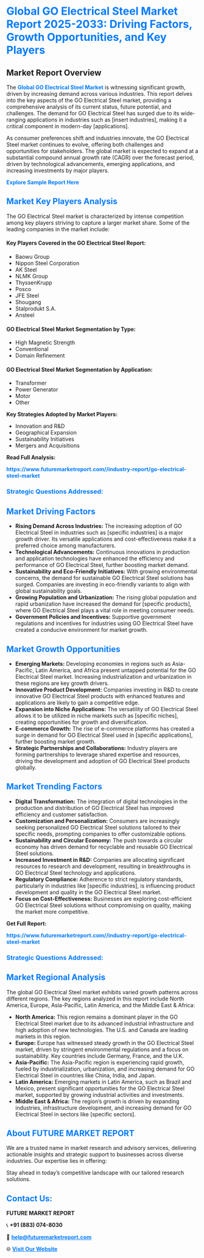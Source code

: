 <h1 style="color: #007BFF;">Global GO Electrical Steel Market Report 2025-2033: Driving Factors, Growth Opportunities, and Key Players</h1>

<section id="overview">
<h2>Market Report Overview</h2>
<p>The <a href="https://www.futuremarketreport.com//industry-report/go-electrical-steel-market" style="color: #007BFF; text-decoration: none;"><strong>Global GO Electrical Steel Market</strong></a> is witnessing significant growth, driven by increasing demand across various industries. This report delves into the key aspects of the GO Electrical Steel market, providing a comprehensive analysis of its current status, future potential, and challenges. The demand for GO Electrical Steel has surged due to its wide-ranging applications in industries such as [insert industries], making it a critical component in modern-day [applications].</p>
<p>As consumer preferences shift and industries innovate, the GO Electrical Steel market continues to evolve, offering both challenges and opportunities for stakeholders. The global market is expected to expand at a substantial compound annual growth rate (CAGR) over the forecast period, driven by technological advancements, emerging applications, and increasing investments by major players.</p>
</section>

<section id="overview">
<p><a href="https://www.futuremarketreport.com//request-sample/reportId=45520" style="color: #007BFF; text-decoration: none;"><strong>Explore Sample Report Here</strong></a></p>
</section>

<section id="key-players">
<h2 style="color: #007BFF;">Market Key Players Analysis</h2>
<p>The GO Electrical Steel market is characterized by intense competition among key players striving to capture a larger market share. Some of the leading companies in the market include:</p>
<h4>Key Players Covered in the GO Electrical Steel Report:</h4>
<ul><li>Baowu Group</li><li>Nippon Steel Corporation</li><li>AK Steel</li><li>NLMK Group</li><li>ThyssenKrupp</li><li>Posco</li><li>JFE Steel</li><li>Shougang</li><li>Stalprodukt S.A.</li><li>Ansteel</li></ul>
<h4>GO Electrical Steel Market Segmentation by Type:</h4>
<ul><li>High Magnetic Strength</li><li>Conventional</li><li>Domain Refinement</li></ul>

<h4>GO Electrical Steel Market Segmentation by Application:</h4>
<ul><li>Transformer</li><li>Power Generator</li><li>Motor</li><li>Other</li></ul>
<p><strong>Key Strategies Adopted by Market Players:</strong></p>
<ul>
<li>Innovation and R&D</li>
<li>Geographical Expansion</li>
<li>Sustainability Initiatives</li>
<li>Mergers and Acquisitions</li>
</ul>
</section>

<section>
<p><strong>Read Full Analysis: </strong></p><a href="https://www.futuremarketreport.com//industry-report/go-electrical-steel-market" style="color: #007BFF; text-decoration: none;"><strong>https://www.futuremarketreport.com//industry-report/go-electrical-steel-market</strong></a>
<h3 style="color: #007BFF;">Strategic Questions Addressed:</h3>
</section>

<section id="driving-factors">
<h2 style="color: #007BFF;">Market Driving Factors</h2>
<ul>
<li><strong>Rising Demand Across Industries:</strong> The increasing adoption of GO Electrical Steel in industries such as [specific industries] is a major growth driver. Its versatile applications and cost-effectiveness make it a preferred choice among manufacturers.</li>
<li><strong>Technological Advancements:</strong> Continuous innovations in production and application technologies have enhanced the efficiency and performance of GO Electrical Steel, further boosting market demand.</li>
<li><strong>Sustainability and Eco-Friendly Initiatives:</strong> With growing environmental concerns, the demand for sustainable GO Electrical Steel solutions has surged. Companies are investing in eco-friendly variants to align with global sustainability goals.</li>
<li><strong>Growing Population and Urbanization:</strong> The rising global population and rapid urbanization have increased the demand for [specific products], where GO Electrical Steel plays a vital role in meeting consumer needs.</li>
<li><strong>Government Policies and Incentives:</strong> Supportive government regulations and incentives for industries using GO Electrical Steel have created a conducive environment for market growth.</li>
</ul>
</section>

<section id="growth-opportunities">
<h2 style="color: #007BFF;">Market Growth Opportunities</h2>
<ul>
<li><strong>Emerging Markets:</strong> Developing economies in regions such as Asia-Pacific, Latin America, and Africa present untapped potential for the GO Electrical Steel market. Increasing industrialization and urbanization in these regions are key growth drivers.</li>
<li><strong>Innovative Product Development:</strong> Companies investing in R&D to create innovative GO Electrical Steel products with enhanced features and applications are likely to gain a competitive edge.</li>
<li><strong>Expansion into Niche Applications:</strong> The versatility of GO Electrical Steel allows it to be utilized in niche markets such as [specific niches], creating opportunities for growth and diversification.</li>
<li><strong>E-commerce Growth:</strong> The rise of e-commerce platforms has created a surge in demand for GO Electrical Steel used in [specific applications], further boosting market growth.</li>
<li><strong>Strategic Partnerships and Collaborations:</strong> Industry players are forming partnerships to leverage shared expertise and resources, driving the development and adoption of GO Electrical Steel products globally.</li>
</ul>
</section>

<section id="trending-factors">
<h2 style="color: #007BFF;">Market Trending Factors</h2>
<ul>
<li><strong>Digital Transformation:</strong> The integration of digital technologies in the production and distribution of GO Electrical Steel has improved efficiency and customer satisfaction.</li>
<li><strong>Customization and Personalization:</strong> Consumers are increasingly seeking personalized GO Electrical Steel solutions tailored to their specific needs, prompting companies to offer customizable options.</li>
<li><strong>Sustainability and Circular Economy:</strong> The push towards a circular economy has driven demand for recyclable and reusable GO Electrical Steel solutions.</li>
<li><strong>Increased Investment in R&D:</strong> Companies are allocating significant resources to research and development, resulting in breakthroughs in GO Electrical Steel technology and applications.</li>
<li><strong>Regulatory Compliance:</strong> Adherence to strict regulatory standards, particularly in industries like [specific industries], is influencing product development and quality in the GO Electrical Steel market.</li>
<li><strong>Focus on Cost-Effectiveness:</strong> Businesses are exploring cost-efficient GO Electrical Steel solutions without compromising on quality, making the market more competitive.</li>
</ul>
</section>

<section>
<p><strong>Get Full Report: </strong></p><a href="https://www.futuremarketreport.com//industry-report/go-electrical-steel-market" style="color: #007BFF; text-decoration: none;"><strong>https://www.futuremarketreport.com//industry-report/go-electrical-steel-market</strong></a>
<h3 style="color: #007BFF;">Strategic Questions Addressed:</h3>
</section>


<section id="regional-analysis">
<h2 style="color: #007BFF;">Market Regional Analysis</h2>
<p>The global GO Electrical Steel market exhibits varied growth patterns across different regions. The key regions analyzed in this report include North America, Europe, Asia-Pacific, Latin America, and the Middle East & Africa:</p>
<ul>
<li><strong>North America:</strong> This region remains a dominant player in the GO Electrical Steel market due to its advanced industrial infrastructure and high adoption of new technologies. The U.S. and Canada are leading markets in this region.</li>
<li><strong>Europe:</strong> Europe has witnessed steady growth in the GO Electrical Steel market, driven by stringent environmental regulations and a focus on sustainability. Key countries include Germany, France, and the U.K.</li>
<li><strong>Asia-Pacific:</strong> The Asia-Pacific region is experiencing rapid growth, fueled by industrialization, urbanization, and increasing demand for GO Electrical Steel in countries like China, India, and Japan.</li>
<li><strong>Latin America:</strong> Emerging markets in Latin America, such as Brazil and Mexico, present significant opportunities for the GO Electrical Steel market, supported by growing industrial activities and investments.</li>
<li><strong>Middle East & Africa:</strong> The region’s growth is driven by expanding industries, infrastructure development, and increasing demand for GO Electrical Steel in sectors like [specific sectors].</li>
</ul>
</section>

<footer>
<h2 style="color: #007BFF;">About FUTURE MARKET REPORT</h2>
<p>We are a trusted name in market research and advisory services, delivering actionable insights and strategic support to businesses across diverse industries. Our expertise lies in offering:</p>

<p>Stay ahead in today’s competitive landscape with our tailored research solutions.</p>

<h2 style="color: #007BFF;">Contact Us:</h2>
<p><strong>FUTURE MARKET REPORT</strong></p>
<p>📞 <strong>+91 (883) 074-8030</strong></p>
<p>📧 <strong><a href="mailto:help@futuremarketreport.com" style="color: #007BFF;">help@futuremarketreport.com</a></strong></p>
<p>🌐 <strong><a href="https://www.futuremarketreport.com/" style="color: #007BFF;">Visit Our Website</a></strong></p>
</footer>